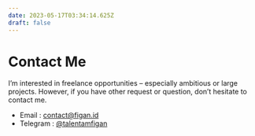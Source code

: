 ```yaml
---
date: 2023-05-17T03:34:14.625Z
draft: false
---  
```



# Contact Me

I’m interested in freelance opportunities – especially ambitious or large projects. However, if you have other request or question, don’t hesitate to contact me.

- Email : [contact@figan.id](mailto:contact@figan.id)
- Telegram : [@talentamfigan](https://t.me/talentamfigan)
